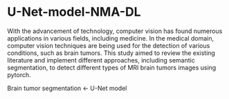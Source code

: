 # U-Net-model-NMA-DL

With the advancement of technology, computer vision has found numerous applications in various fields, including medicine. In the medical domain, computer vision techniques are being used for the detection of various conditions, such as brain tumors. This study aimed to review the existing literature and implement different approaches, including semantic segmentation, to detect different types of  MRI brain tumors images using pytorch.

Brain tumor segmentation <- U-Net model
